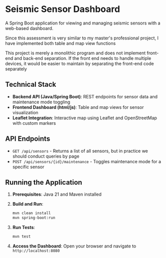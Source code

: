 # Seismic Sensor Dashboard

A Spring Boot application for viewing and managing seismic sensors with a web-based dashboard. 

Since this assessment is very similar to my master's professional project, I have implemented both table and map view functions

This project is merely a monolithic program and does not implement front-end and back-end separation. If the front end needs to handle multiple devices, it would be easier to maintain by separating the front-end code separately
## Technical Stack

- **Backend API (Java/Spring Boot)**: REST endpoints for sensor data and maintenance mode toggling
- **Frontend Dashboard (html/js)**: Table and map views for sensor visualization
- **Leaflet Integration**: Interactive map using Leaflet and OpenStreetMap with custom markers

## API Endpoints

- `GET /api/sensors` - Returns a list of all sensors, but in practice we should conduct queries by page
- `POST /api/sensors/{id}/maintenance` - Toggles maintenance mode for a specific sensor


## Running the Application

1. **Prerequisites**: Java 21 and Maven installed

2. **Build and Run**:
   ```bash
   mvn clean install
   mvn spring-boot:run
   ```

3. **Run Tests**:
   ```bash
   mvn test
   ```

4. **Access the Dashboard**: Open your browser and navigate to `http://localhost:8080`

